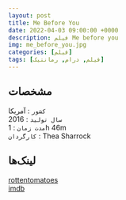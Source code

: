 ```yaml
---
layout: post
title: Me Before You
date: 2022-04-03 09:00:00 +0000
description: فیلم Me before you
img: me_before_you.jpg
categories: [فیلم]
tags: [فیلم, درام, رمانتیک]
---
```


## مشخصات

`کشور` : آمریکا  
`سال تولید` : 2016  
`مدت زمان` : 1h 46m  
`کارگردان` : Thea Sharrock

## لینک‌ها

[rottentomatoes](https://www.rottentomatoes.com/m/me_before_you)  
[imdb](https://www.imdb.com/title/tt2674426/reference/)